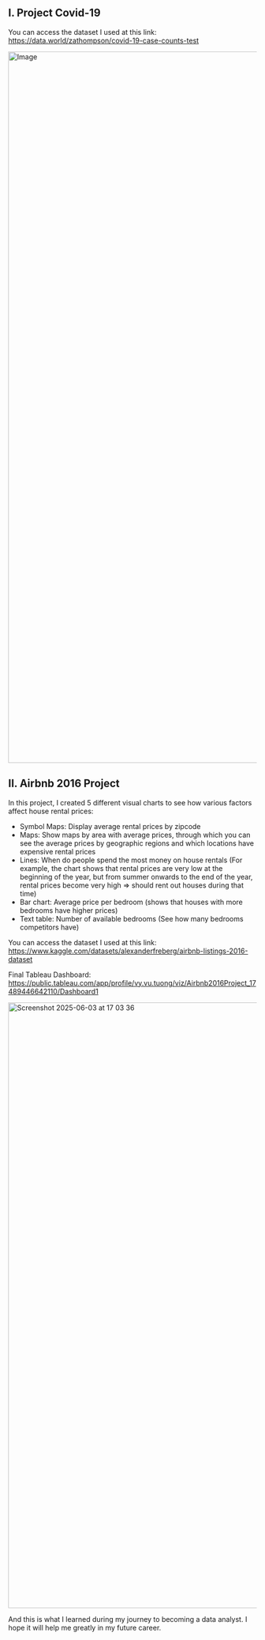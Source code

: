 ## I. Project Covid-19

You can access the dataset I used at this link: https://data.world/zathompson/covid-19-case-counts-test


[<img width="1440" alt="Image" src="https://github.com/user-attachments/assets/40361573-3511-49ea-a398-95b5f5d5dfd2" />](https://github.com/user-attachments/assets/2f685a6c-7faa-43f6-a3fb-0d2a2d76bd3f)



## II. Airbnb 2016 Project

In this project, I created 5 different visual charts to see how various factors affect house rental prices:

- Symbol Maps: Display average rental prices by zipcode
- Maps: Show maps by area with average prices, through which you can see the average prices by geographic regions and which locations have expensive rental prices
- Lines: When do people spend the most money on house rentals
(For example, the chart shows that rental prices are very low at the beginning of the year, but from summer onwards to the end of the year, rental prices become very high => should rent out houses during that time)
- Bar chart: Average price per bedroom (shows that houses with more bedrooms have higher prices)
- Text table: Number of available bedrooms (See how many bedrooms competitors have)

You can access the dataset I used at this link: https://www.kaggle.com/datasets/alexanderfreberg/airbnb-listings-2016-dataset

Final Tableau Dashboard: https://public.tableau.com/app/profile/vy.vu.tuong/viz/Airbnb2016Project_17489446642110/Dashboard1

<img width="1226" alt="Screenshot 2025-06-03 at 17 03 36" src="https://github.com/user-attachments/assets/225b69e2-b698-4453-99ad-2e826d9d599d" />

And this is what I learned during my journey to becoming a data analyst. I hope it will help me greatly in my future career.
